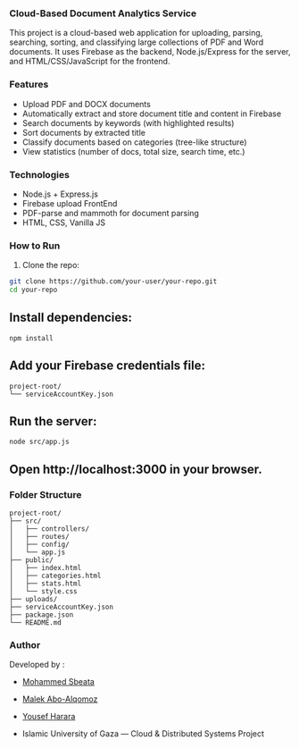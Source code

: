 ### Cloud-Based Document Analytics Service

This project is a cloud-based web application for uploading, parsing, searching, sorting, and classifying large collections of PDF and Word documents. It uses Firebase as the backend, Node.js/Express for the server, and HTML/CSS/JavaScript for the frontend.

### Features

- Upload PDF and DOCX documents
- Automatically extract and store document title and content in Firebase
- Search documents by keywords (with highlighted results)
- Sort documents by extracted title
- Classify documents based on categories (tree-like structure)
- View statistics (number of docs, total size, search time, etc.)

### Technologies

- Node.js + Express.js
- Firebase upload FrontEnd
- PDF-parse and mammoth for document parsing
- HTML, CSS, Vanilla JS

### How to Run

1. Clone the repo:
```bash
git clone https://github.com/your-user/your-repo.git
cd your-repo
```

## Install dependencies:
```
npm install

```
## Add your Firebase credentials file:

```
project-root/
└── serviceAccountKey.json

```

## Run the server:

```
node src/app.js

```

## Open http://localhost:3000 in your browser.

### Folder Structure

```
project-root/
├── src/
│   ├── controllers/
│   ├── routes/
│   ├── config/
│   └── app.js
├── public/
│   ├── index.html
│   ├── categories.html
│   ├── stats.html
│   └── style.css
├── uploads/
├── serviceAccountKey.json
├── package.json
└── README.md

```

### Author
Developed by :
- [Mohammed Sbeata](https://github.com/Mohammed-Sbeata)
- [Malek Abo-Alqomoz](https://github.com/Malek-Alqomoz)
- [Yousef Harara](https://github.com/Yousef-Harara)

- Islamic University of Gaza — Cloud & Distributed Systems Project

